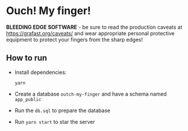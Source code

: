 # Ouch! My finger!

**BLEEDING EDGE SOFTWARE** - be sure to read the production caveats at
https://grafast.org/caveats/ and wear appropriate personal protective equipment
to protect your fingers from the sharp edges!

## How to run

- Install dependencies:

  ```
  yarn
  ```

- Create a database `outch-my-finger` and have a schema named `app_public`
- Run the `db.sql` to prepare the database
- Run `yarn start` to star the server
